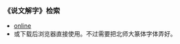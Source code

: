 ### 《说文解字》检索
- [online](https://superzhangmch.github.io/tiny_tools/shuowenjiezi_search.html)
- 或下载后浏览器直接使用。不过需要把北师大篆体字体弄好。

  
